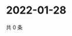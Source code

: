 # 2022-01-28

共 0 条

<!-- BEGIN WEIBO -->
<!-- 最后更新时间 Fri Jan 28 2022 10:34:38 GMT+0800 (China Standard Time) -->

<!-- END WEIBO -->
